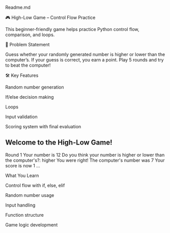 Readme.md

🎮 High-Low Game – Control Flow Practice

This beginner-friendly game helps practice Python control flow, comparison, and loops.

📝 Problem Statement

Guess whether your randomly generated number is higher or lower than the computer’s. If your guess is correct, you earn a point. Play 5 rounds and try to beat the computer!

🛠️ Key Features

Random number generation

If/else decision making

Loops

Input validation

Scoring system with final evaluation

Welcome to the High-Low Game!
--------------------------------
Round 1
Your number is 12
Do you think your number is higher or lower than the computer's?: higher
You were right! The computer's number was 7
Your score is now 1
...

What You Learn

Control flow with if, else, elif

Random number usage

Input handling

Function structure

Game logic development